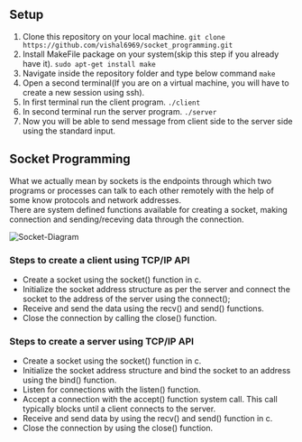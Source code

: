 ## Setup
1. Clone this repository on your local machine.
``git clone https://github.com/vishal6969/socket_programming.git``
2. Install MakeFile package on your system(skip this step if you already have it).
``sudo apt-get install make``
3. Navigate inside the repository folder and type below command
``make``
4. Open a second terminal(If you are on a virtual machine, you will have to create a new session using ssh).
5. In first terminal run the client program.
``./client``
6. In second terminal run the server program.
``./server``
7. Now you will be able to send message from client side to the server side using the standard input.

## Socket Programming

What we actually mean by sockets is the endpoints through which two programs or processes can talk to each other remotely with the help of some know protocols and network addresses.   
There are system defined functions available for creating a socket, making connection and sending/receving data through the connection.

![Socket-Diagram](https://i1.wp.com/aticleworld.com/wp-content/uploads/2017/05/SocketProgramTcp-min.jpg?resize=565%2C732&ssl=1)

### Steps to create a client using TCP/IP  API
* Create a socket using the socket() function in c.
* Initialize the socket address structure  as per the server and connect the socket to the address of the server using the connect();
* Receive and send the data using the recv() and send() functions.
* Close the connection by calling the close() function.

### Steps to create a server using TCP/IP API
* Create a socket using the socket() function in c.
* Initialize the socket address structure and bind the socket to an address using the bind() function.
* Listen for connections with the listen() function.
* Accept a connection with the accept() function system call. This call typically blocks until a client connects to the server.
* Receive and send data by using the recv() and send() function in c.
* Close the connection by using the close() function.
